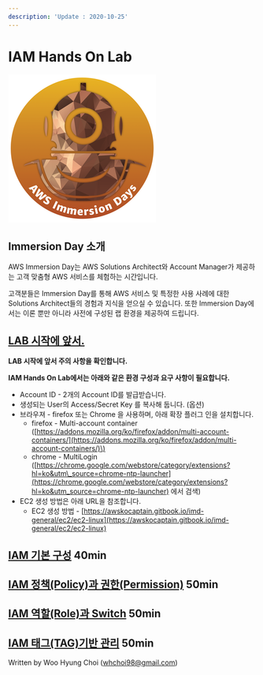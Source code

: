 ```yaml
---
description: 'Update : 2020-10-25'
---
```


# IAM Hands On Lab

![](.gitbook/assets/image%20%28153%29.png)

## Immersion Day 소개

AWS Immersion Day는 AWS Solutions Architect와 Account Manager가 제공하는 고객 맞춤형 AWS 서비스를 체험하는 시간입니다.

고객분들은 Immersion Day를 통해 AWS 서비스 및 특정한 사용 사례에 대한 Solutions Architect들의 경험과 지식을 얻으실 수 있습니다. 또한 Immersion Day에서는 이론 뿐만 아니라 사전에 구성된 랩 환경을 제공하여 드립니다.

## ​[LAB 시작에 앞서.](https://awskocaptain.gitbook.io/imd-general/lab) <a id="lab"></a>

**LAB 시작에 앞서 주의 사항을 확인합니다.**

**IAM Hands On Lab에서는 아래와 같은 환경 구성과 요구 사항이 필요합니다.**

* Account ID - 2개의 Account ID를 발급받습니다.
* 생성되는 User의 Access/Secret Key 를 복사해 둡니다. \(옵션\)
* 브라우져 - firefox 또는 Chrome 을 사용하며, 아래 확장 플러그 인을 설치합니다.
  * firefox - Multi-account container \([https://addons.mozilla.org/ko/firefox/addon/multi-account-containers/](https://addons.mozilla.org/ko/firefox/addon/multi-account-containers/)\)
  * chrome - MultiLogin \([https://chrome.google.com/webstore/category/extensions?hl=ko&utm\_source=chrome-ntp-launcher](https://chrome.google.com/webstore/category/extensions?hl=ko&utm_source=chrome-ntp-launcher) 에서 검색\)
* EC2 생성 방법은 아래 URL을 참조합니다.
  * EC2 생성 방법 - [https://awskocaptain.gitbook.io/imd-general/ec2/ec2-linux](https://awskocaptain.gitbook.io/imd-general/ec2/ec2-linux)

## [IAM 기본 구성](iam-basic.md) 40min

## [IAM 정책\(Policy\)과 권한\(Permission\)](iam-policy.md) 50min

## [IAM 역할\(Role\)과 Switch](iam-role.md) 50min

## [IAM 태그\(TAG\)기반 관리](iam-tag.md) 50min



Written by Woo Hyung Choi \([whchoi98@gmail.com](mailto:whchoi98@gmail.com)\)



